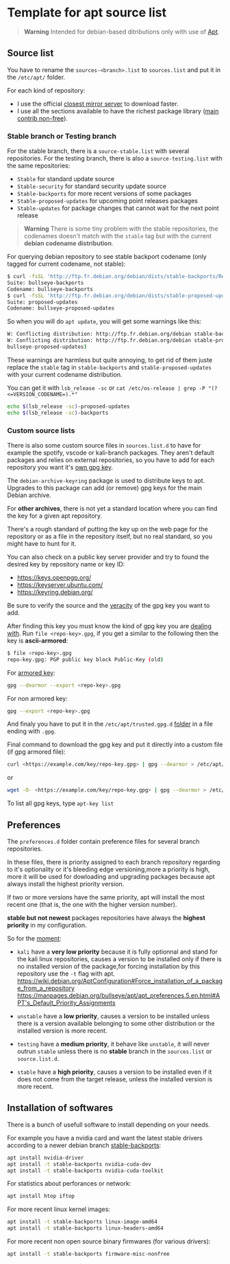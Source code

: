 # Template for apt source list

> **Warning**
> Intended for debian-based ditributions only with use of [Apt](https://en.wikipedia.org/wiki/APT_(software)).

## Source list

You have to rename the `sources-<branch>.list` to `sources.list` and put it in the `/etc/apt/` folder.

For each kind of repository:

- I use the official [closest mirror server](https://www.debian.org/mirror/list) to download faster.
- I use all the sections available to have the richest package library ([main contrib non-free](https://wiki.debian.org/SourcesList#Component)).

### Stable branch or Testing branch

For the stable branch, there is a `source-stable.list` with several repositories.
For the testing branch, there is also a `source-testing.list` with the same repositories:

- `Stable` for standard update source
- `Stable-security` for standard security update source
- `Stable-backports` for more recent versions of some packages
- `Stable-proposed-updates` for upcoming point releases packages
- `Stable-updates` for package changes that cannot wait for the next point release

> **Warning**
> There is some tiny problem with the stable repositories, the codenames doesn't match with the `stable` tag but with the current **debian codename distribution**.

For querying debian repository to see stable backport codename (only tagged for current codename, not stable):

```bash
$ curl -fsSL 'http://ftp.fr.debian.org/debian/dists/stable-backports/Release' | grep -E '^Suite|^Codename'
Suite: bullseye-backports
Codename: bullseye-backports
$ curl -fsSL 'http://ftp.fr.debian.org/debian/dists/stable-proposed-updates/Release' | grep -E '^Suite|^Codename'
Suite: proposed-updates
Codename: bullseye-proposed-updates
```

So when you will do `apt update`, you will get some warnings like this:

```bash
W: Conflicting distribution: http://ftp.fr.debian.org/debian stable-backports InRelease (expected stable-backports but got bullseye-backports)
W: Conflicting distribution: http://ftp.fr.debian.org/debian stable-proposed-updates InRelease (expected stable-proposed-updates but got 
bullseye-proposed-updates)
```

These warnings are harmless but quite annoying, to get rid of them juste replace the `stable` tag in `stable-backports` and `stable-proposed-updates` with your current codename distribution.

You can get it with `lsb_release -sc` or `cat /etc/os-release | grep -P "(?<=VERSION_CODENAME=).*"`

```bash
echo $(lsb_release -sc)-proposed-updates
echo $(lsb_release -sc)-backports
```

### Custom source lists

There is also some custom source files in `sources.list.d` to have for example the  spotify, vscode or kali-branch packages.
They aren't default packages and relies on external repositories, so you have to add  for each repository you want it's [own gpg key](https://wiki.debian.org/SecureApt#How_to_find_and_add_a_key).

The `debian-archive-keyring` package is used to distribute keys to apt. Upgrades to this package can add (or remove) gpg keys for the main Debian archive.

For **other archives**, there is not yet a standard location where you can find the key for a given apt repository.

There's a rough standard of putting the key up on the web page for the repository or as a file in the repository itself, but no real standard, so you might have to hunt for it.

You can also check on a public key server provider and try to found the desired key by repository name or key ID:

- <https://keys.openpgp.org/>
- <https://keyserver.ubuntu.com/>
- <https://keyring.debian.org/>

Be sure to verify the source and the [veracity](https://wiki.debian.org/SecureApt#How_to_tell_if_the_key_is_safe) of the gpg key you want to add.

After finding this key you must know the kind of gpg key you are [dealing with](https://www.linuxuprising.com/2021/01/apt-key-is-deprecated-how-to-add.html).
Run `file <repo-key>.gpg`, if you get a similar to the following then the key is **ascii-armored**:

```bash
$ file <repo-key>.gpg
repo-key.gpg: PGP public key block Public-Key (old)
```

For [armored key](https://manpages.debian.org/stable/gpg/gpg.1.en.html#dearmor):

```bash
gpg --dearmor --export <repo-key>.gpg
```

For non armored key:

```bash
gpg --export <repo-key>.gpg
```

And finaly you have to put it in the `/etc/apt/trusted.gpg.d` [folder](https://wiki.debian.org/SecureApt#Basic_concepts) in a file ending with `.gpg`.

Final command to download the gpg key and put it directly into a custom file (if gpg armored file):

```bash
curl <https://example.com/key/repo-key.gpg> | gpg --dearmor > /etc/apt/trusted.gpg.d/<repository_name>.gpg
```

or

```bash
wget -O- <https://example.com/key/repo-key.gpg> | gpg --dearmor > /etc/apt/trusted.gpg.d/<repository_name>.gpg
```

To list all gpg keys, type `apt-key list`

## Preferences

The `preferences.d` folder contain preference files for several branch repositories.

In these files, there is priority assigned to each branch repository regarding to it's optionality or it's bleeding edge versioning,more a priority is high, more it will be used for dowloading and upgrading packages because apt always install the highest priority version.

If two or more versions have the same priority, apt will install the most recent one (that is, the one with the higher version number).

**stable but not newest** packages repositories have always the **highest priority** in my configuration.

So for the [moment](https://manpages.debian.org/bullseye/apt/apt_preferences.5.en.html#How_APT_Interprets_Priorities):

- `kali` have a **very low priority** because it is fully optionnal and stand for the kali linux repositories, causes a version to be installed only if there is no installed version of the package,for forcing installation by this repository use the `-t` flag with apt.  
<https://wiki.debian.org/AptConfiguration#Force_installation_of_a_package_from_a_repository>
<https://manpages.debian.org/bullseye/apt/apt_preferences.5.en.html#APT's_Default_Priority_Assignments>

- `unstable` have a **low priority**, causes a version to be installed unless there is a version available belonging to some other distribution or the installed version is more recent.

- `testing` have a **medium priority**, it behave like `unstable`, it will never outrun `stable` unless there is no **stable** branch in the `sources.list` or `source.list.d`.

- `stable` have a **high priority**, causes a version to be installed even if it does not come from the target release, unless the installed version is more recent.
  
## Installation of softwares

There is a bunch of usefull software to install depending on your needs.

For example you have a nvidia card and want the latest stable drivers according to a newer debian branch [stable-backports](https://wiki.debian.org/Backports):

```bash
apt install nvidia-driver
apt install -t stable-backports nvidia-cuda-dev
apt install -t stable-backports nvidia-cuda-toolkit
```

For statistics about perforances or network:

```bash
apt install htop iftop
```

For more recent linux kernel images:

```bash
apt install -t stable-backports linux-image-amd64
apt install -t stable-backports linux-headers-amd64
```

For more recent non open source binary firmwares (for various drivers):

```bash
apt install -t stable-backports firmware-misc-nonfree
```
